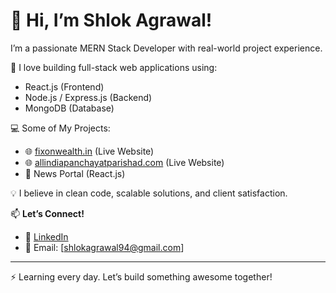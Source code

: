 # 👋 Hi, I’m Shlok Agrawal!

I’m a passionate MERN Stack Developer with real-world project experience.

🚀 I love building full-stack web applications using:
- React.js (Frontend)
- Node.js / Express.js (Backend)
- MongoDB (Database)

💻 Some of My Projects:
- 🌐 [fixonwealth.in](https://www.fixonwealth.in/) (Live Website)
- 🌐 [allindiapanchayatparishad.com](https://allindiapanchayatparishad.com) (Live Website)
- 📰 News Portal (React.js)

💡 I believe in clean code, scalable solutions, and client satisfaction.

📫 **Let’s Connect!**
- 💼 [LinkedIn](https://www.linkedin.com/in/shlokagrawal13) 
- 📧 Email: [shlokagrawal94@gmail.com]

---

⚡ Learning every day. Let’s build something awesome together!


<!--
**shlokagrawal13/shlokagrawal13** is a ✨ _special_ ✨ repository because its `README.md` (this file) appears on your GitHub profile.

Here are some ideas to get you started:

- 🔭 I’m currently working on ...
- 🌱 I’m currently learning ...
- 👯 I’m looking to collaborate on ...
- 🤔 I’m looking for help with ...
- 💬 Ask me about ...
- 📫 How to reach me: ...
- 😄 Pronouns: ...
- ⚡ Fun fact: ...
-->
